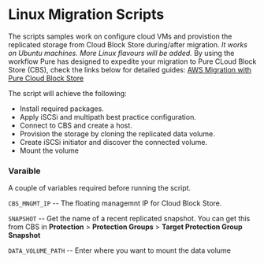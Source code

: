 # Linux Migration Scripts

The scripts samples work on configure cloud VMs and provistion the replicated storage from Cloud Block Store during/after migration. *It works on Ubuntu machines. More Linux flavours will be added.* 
By using the workflow Pure has designed to expedite your migration to Pure CLoud Block Store (CBS), check the links below for detailed guides:
[AWS Migration with  Pure Cloud Block Store](https://support.purestorage.com/Pure_Cloud_Block_Store/VMware_VM_Migratation_to_AWS_with_Cloud_Block_Store_and_AWS_Application_Migration_Services)


The script will achieve the following:
 - Install required packages. 
 - Apply iSCSi and multipath best practice configuration. 
 - Connect to CBS and create a host. 
 - Provision the storage by cloning the replicated data volume. 
 - Create iSCSi initiator and discover the connected volume. 
 - Mount the volume

### Varaible

A couple of variables required before running the script.

`CBS_MNGMT_IP` -- The floating managemnt IP for Cloud Block Store.

`SNAPSHOT` -- Get the name of a recent replicated snapshot. You can get this from CBS in **Protection** > **Protection Groups** > **Target Protection Group Snapshot**

`DATA_VOLUME_PATH` -- Enter where you want to mount the data volume

 